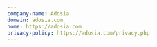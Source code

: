 ```yaml
---
company-name: Adosia
domain: adosia.com
home: https://adosia.com
privacy-policy: https://adosia.com/privacy.php
---
```




